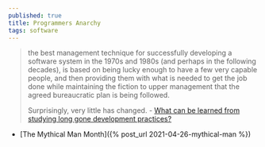 ```yaml
---
published: true
title: Programmers Anarchy
tags: software
---
```

> the best management technique for successfully developing a software system in the 1970s and 1980s (and perhaps in the following decades), is based on being lucky enough to have a few very capable people, and then providing them with what is needed to get the job done while maintaining the fiction to upper management that the agreed bureaucratic plan is being followed.  
>
> Surprisingly, very little has changed. - [What can be learned from studying long gone development practices?](https://news.ycombinator.com/item?id=28191884)

- [The Mythical Man Month]({% post_url 2021-04-26-mythical-man %})